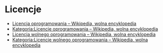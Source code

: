 # Licencje

- [Licencja oprogramowania – Wikipedia, wolna encyklopedia](https://pl.wikipedia.org/wiki/Licencja_oprogramowania)
- [Kategoria:Licencje oprogramowania – Wikipedia, wolna encyklopedia](https://pl.wikipedia.org/wiki/Kategoria:Licencje_oprogramowania)
- [Licencja wolnego oprogramowania – Wikipedia, wolna encyklopedia](https://pl.wikipedia.org/wiki/Licencja_wolnego_oprogramowania)
- [Kategoria:Licencje wolnego oprogramowania – Wikipedia, wolna encyklopedia](https://pl.wikipedia.org/wiki/Kategoria:Licencje_wolnego_oprogramowania)
